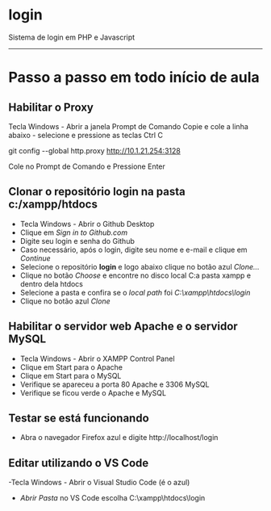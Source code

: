 # login
Sistema de login em PHP e Javascript

---
# Passo a passo em todo início de aula 

## Habilitar o Proxy
  Tecla Windows - Abrir a janela Prompt de Comando
  Copie e cole a linha abaixo - selecione e pressione as teclas Ctrl C

  git config --global http.proxy http://10.1.21.254:3128
  
  Cole no Prompt de Comando e
  Pressione Enter
  
  ## Clonar o repositório **login** na pasta **c:/xampp/htdocs**
  - Tecla Windows - Abrir o Github Desktop
  - Clique em *Sign in to Github.com*
  - Digite seu login e senha do Github
  - Caso necessário, após o login, digite seu nome e e-mail e clique em *Continue*
  - Selecione o repositório **login** e logo abaixo clique no botão azul *Clone...*
  - Clique no botão *Choose* e encontre no disco local C:a pasta xampp e dentro dela htdocs
  - Selecione a pasta e confira se o *local path* foi *C:\xampp\htdocs\login*
  - Clique no botão azul *Clone*
    
  ## Habilitar o servidor web **Apache** e o servidor **MySQL**
  - Tecla Windows - Abrir o XAMPP Control Panel
  - Clique em Start para o Apache
  - Clique em Start para o MySQL
  - Verifique se apareceu a porta 80 Apache e 3306 MySQL
  - Verifique se ficou verde o Apache e MySQL
  
  ## Testar se está funcionando
  - Abra o navegador Firefox azul e digite http://localhost/login
  
  ## Editar utilizando o VS Code
  -Tecla Windows - Abrir o Visual Studio Code (é o azul)
  - *Abrir Pasta* no VS Code escolha C:\xampp\htdocs\login
  
